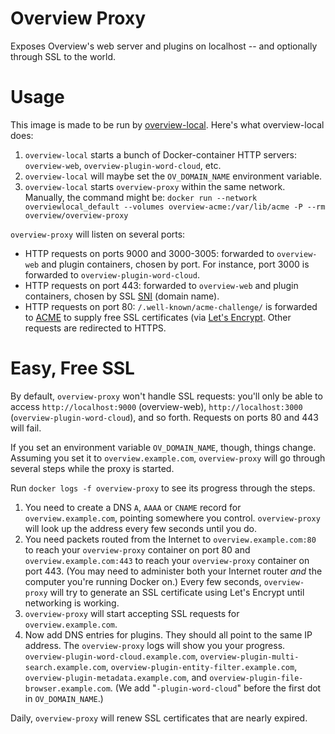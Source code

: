 # Overview Proxy

Exposes Overview's web server and plugins on localhost -- and
optionally through SSL to the world.

# Usage

This image is made to be run by [overview-local](https://github.com/overview/overview-local).
Here's what overview-local does:

1. `overview-local` starts a bunch of Docker-container HTTP servers:
   `overview-web`, `overview-plugin-word-cloud`, etc.
1. `overview-local` will maybe set the `OV_DOMAIN_NAME` environment variable.
1. `overview-local` starts `overview-proxy` within the same network. Manually,
   the command might be:
   `docker run --network overviewlocal_default --volumes overview-acme:/var/lib/acme -P --rm overview/overview-proxy`

`overview-proxy` will listen on several ports:

* HTTP requests on ports 9000 and 3000-3005: forwarded to `overview-web` and
  plugin containers, chosen by port. For instance, port 3000 is forwarded to
  `overview-plugin-word-cloud`.
* HTTP requests on port 443: forwarded to `overview-web` and plugin containers,
  chosen by SSL [SNI](https://en.wikipedia.org/wiki/Server_Name_Indication)
  (domain name).
* HTTP requests on port 80: `/.well-known/acme-challenge/` is forwarded to
  [ACME](https://hlandau.github.io/acme/) to supply free SSL certificates (via
  [Let's Encrypt](https://letsencrypt.org/). Other requests are redirected to
  HTTPS.

# Easy, Free SSL

By default, `overview-proxy` won't handle SSL requests: you'll only be able to
access `http://localhost:9000` (overview-web), `http://localhost:3000`
(`overview-plugin-word-cloud`), and so forth. Requests on ports 80 and 443
will fail.

If you set an environment variable `OV_DOMAIN_NAME`, though, things change.
Assuming you set it to `overview.example.com`, `overview-proxy` will go
through several steps while the proxy is started.

Run `docker logs -f overview-proxy` to see its progress through the steps.

1. You need to create a DNS `A`, `AAAA` or `CNAME` record for
   `overview.example.com`, pointing somewhere you control. `overview-proxy`
   will look up the address every few seconds until you do.
2. You need packets routed from the Internet to `overview.example.com:80` to
   reach your `overview-proxy` container on port 80 and
   `overview.example.com:443` to reach your `overview-proxy` container on
   port 443. (You may need to administer both your Internet router _and_
   the computer you're running Docker on.) Every few seconds,
   `overview-proxy` will try to generate an SSL certificate using Let's
   Encrypt until networking is working.
3. `overview-proxy` will start accepting SSL requests for
   `overview.example.com`.
4. Now add DNS entries for plugins. They should all point to the same IP
   address. The `overview-proxy` logs will show you your progress.
   `overview-plugin-word-cloud.example.com`,
   `overview-plugin-multi-search.example.com`,
   `overview-plugin-entity-filter.example.com`,
   `overview-plugin-metadata.example.com`,
   and `overview-plugin-file-browser.example.com`. (We add
   "`-plugin-word-cloud`" before the first dot in `OV_DOMAIN_NAME`.)

Daily, `overview-proxy` will renew SSL certificates that are nearly expired.
